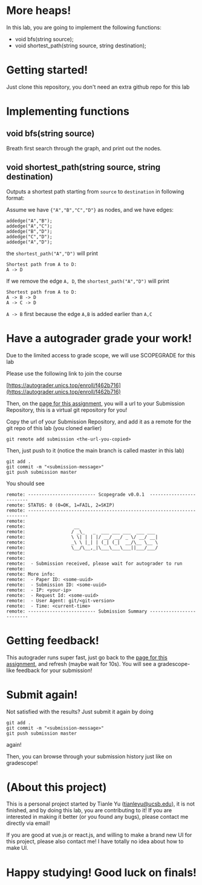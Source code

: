 # More heaps!
In this lab, you are going to implement the following functions:
- void bfs(string source);
- void shortest_path(string source, string destination);

# Getting started!
Just clone this repository, you don't need an extra github repo for this lab

# Implementing functions
## void bfs(string source)
Breath first search through the graph, and print out the nodes.
## void shortest_path(string source, string destination)
Outputs a shortest path starting from `source` to `destination` in following format:

Assume we have `{"A","B","C","D"}` as nodes, and we have edges:
```
addedge("A","B");
addedge("A","C");
addedge("B","D");
addedge("C","D");
addedge("A","D");
```
the `shortest_path("A","D")` will print
```
Shortest path from A to D:
A -> D
```
If we remove the edge `A, D`, the `shortest_path("A","D")` will print
```
Shortest path from A to D:
A -> B -> D
A -> C -> D
```
`A -> B` first because the edge `A,B` is added earlier than `A,C`

# Have a autograder grade your work!
Due to the limited access to grade scope, we will use SCOPEGRADE for this lab

Please use the following link to join the course

[https://autograder.unics.top/enroll/f462b716](https://autograder.unics.top/enroll/f462b716)

Then, on the [page for this assignment](https://autograder.unics.top/app/courses/6923140a-52c2-4627-a4a9-5eed47715df4/assignments/ec70840d-37e5-49f8-bc0c-6d931b34f52f), you will a url to your Submission Repository, this is a virtual git repository for you!

Copy the url of your Submission Repository, and add it as a remote for the git repo of this lab (you cloned earlier)
```{bash}
git remote add submission <the-url-you-copied>
```
Then, just push to it (notice the main branch is called master in this lab)
```{bash}
git add .
git commit -m "<submission-message>"
git push submission master
```

You should see
```{bash}
remote: ------------------------- Scopegrade v0.0.1  -------------------------
remote: STATUS: 0 (0=OK, 1=FAIL, 2=SKIP)
remote: ----------------------------------------------------------------------
remote: 
remote:                  __                             
remote:                 / _\_   _  ___ ___ ___  ___ ___ 
remote:                 \ \| | | |/ __/ __/ _ \/ __/ __|
remote:                 _\ \ |_| | (_| (_|  __/\__ \__ \
remote:                 \__/\__,_|\___\___\___||___/___/
remote: 
remote: 
remote:  - Submission received, please wait for autograder to run
remote: 
remote: More info:
remote:  - Paper ID: <some-uuid>
remote:  - Submission ID: <some-uuid>
remote:  - IP: <your-ip>
remote:  - Request Id: <some-uuid>
remote:  - User Agent: git/<git-version>
remote:  - Time: <current-time>
remote: ------------------------- Submission Summary -------------------------
```

# Getting feedback!
This autograder runs super fast, just go back to the [page for this assignment](https://autograder.unics.top/app/courses/6923140a-52c2-4627-a4a9-5eed47715df4/assignments/ec70840d-37e5-49f8-bc0c-6d931b34f52f), and refresh (maybe wait for 10s). You will see a gradescope-like feedback for your submission!

# Submit again!
Not satisfied with the results? Just submit it again by doing
```{bash}
git add .
git commit -m "<submission-message>"
git push submission master
```
again!

Then, you can browse through your submission history just like on gradescope!

# (About this project)
This is a personal project started by Tianle Yu (tianleyu@ucsb.edu), it is not finished, and by doing this lab, you are contributing to it! If you are interested in making it better (or you found any bugs), please contact me directly via email!

If you are good at vue.js or react.js, and willing to make a brand new UI for this project, please also contact me! I have totally no idea about how to make UI.

# Happy studying! Good luck on finals!